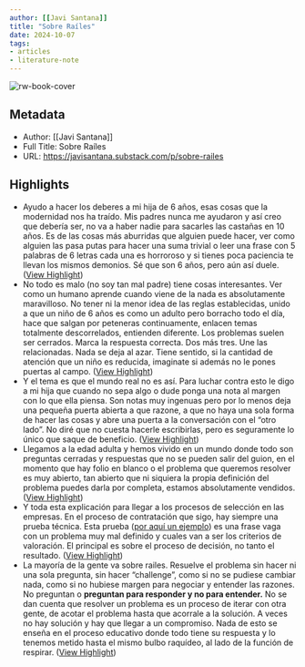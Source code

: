 ```yaml
---
author: [[Javi Santana]]
title: "Sobre Raíles"
date: 2024-10-07
tags: 
- articles
- literature-note
---
```

![rw-book-cover](https://substackcdn.com/image/fetch/w_256,c_limit,f_auto,q_auto:good,fl_progressive:steep/https%3A%2F%2Fjavisantana.substack.com%2Fimg%2Fsubstack.png)

## Metadata
- Author: [[Javi Santana]]
- Full Title: Sobre Raíles
- URL: https://javisantana.substack.com/p/sobre-railes

## Highlights
- Ayudo a hacer los deberes a mi hija de 6 años, esas cosas que la modernidad nos ha traído. Mis padres nunca me ayudaron y así creo que debería ser, no va a haber nadie para sacarles las castañas en 10 años. Es de las cosas más aburridas que alguien puede hacer, ver como alguien las pasa putas para hacer una suma trivial o leer una frase con 5 palabras de 6 letras cada una es horroroso y si tienes poca paciencia te llevan los mismos demonios. Sé que son 6 años, pero aún así duele. ([View Highlight](https://read.readwise.io/read/01j9m73p8fc1s2h75dbr12648s))
- No todo es malo (no soy tan mal padre) tiene cosas interesantes. Ver como un humano aprende cuando viene de la nada es absolutamente maravilloso. No tener ni la menor idea de las reglas establecidas, unido a que un niño de 6 años es como un adulto pero borracho todo el día, hace que salgan por peteneras continuamente, enlacen temas totalmente descorrelados, entienden diferente. Los problemas suelen ser cerrados. Marca la respuesta correcta. Dos más tres. Une las relacionadas. Nada se deja al azar. Tiene sentido, si la cantidad de atención que un niño es reducida, imaginate si además no le pones puertas al campo. ([View Highlight](https://read.readwise.io/read/01j9m73jqrtjnwj42yj8bwk3n8))
- Y el tema es que el mundo real no es así. Para luchar contra esto le digo a mi hija que cuando no sepa algo o dude ponga una nota al margen con lo que ella piensa. Son notas muy ingenuas pero por lo menos deja una pequeña puerta abierta a que razone, a que no haya una sola forma de hacer las cosas y abre una puerta a la conversación con el “otro lado”. No diré que no cuesta hacerle escribirlas, pero es seguramente lo único que saque de beneficio. ([View Highlight](https://read.readwise.io/read/01j9m73sra9zamcpk8vhkdw62p))
- Llegamos a la edad adulta y hemos vivido en un mundo donde todo son preguntas cerradas y respuestas que no se pueden salir del guion, en el momento que hay folio en blanco o el problema que queremos resolver es muy abierto, tan abierto que ni siquiera la propia definición del problema puedes darla por completa, estamos absolutamente vendidos. ([View Highlight](https://read.readwise.io/read/01j9m73w1jyamh6t6b1wqx5xcf))
- Y toda esta explicación para llegar a los procesos de selección en las empresas. En el proceso de contratación que sigo, hay siempre una prueba técnica. Esta prueba ([por aquí un ejemplo](https://gist.github.com/javisantana/d94765631591d788b6f2b816913ea08f)) es una frase vaga con un problema muy mal definido y cuales van a ser los criterios de valoración. El principal es sobre el proceso de decisión, no tanto el resultado. ([View Highlight](https://read.readwise.io/read/01j9m73y4dvg532qp9r9ga9gaa))
- La mayoría de la gente va sobre railes. Resuelve el problema sin hacer ni una sola pregunta, sin hacer “challenge”, como si no se pudiese cambiar nada, como si no hubiese margen para negociar y entender las razones. No preguntan o **preguntan para responder y no para entender.** No se dan cuenta que resolver un problema es un proceso de iterar con otra gente, de acotar el problema hasta que acorrale a la solución. A veces no hay solución y hay que llegar a un compromiso. Nada de esto se enseña en el proceso educativo donde todo tiene su respuesta y lo tenemos metido hasta el mismo bulbo raquídeo, al lado de la función de respirar. ([View Highlight](https://read.readwise.io/read/01j9m740hw15eq6sxasdxk5hwh))
